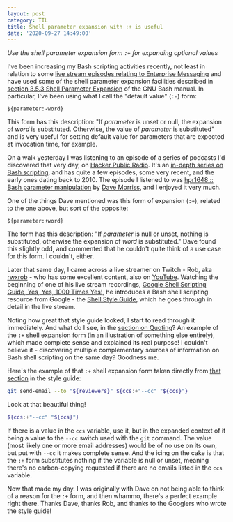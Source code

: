 ```yaml
---
layout: post
category: TIL
title: Shell parameter expansion with :+ is useful
date: '2020-09-27 14:49:00'
---
```


_Use the shell parameter expansion form `:+` for expanding optional values_

I've been increasing my Bash scripting activities recently, not least in relation to some [live stream episodes relating to Enterprise Messaging](https://github.com/SAP-samples/cloud-messaging-handsonsapdev) and have used some of the shell parameter expansion facilities described in [section 3.5.3 Shell Parameter Expansion](https://www.gnu.org/software/bash/manual/html_node/Shell-Parameter-Expansion.html) of the GNU Bash manual. In particular, I've been using what I call the "default value" (`:-`) form:

```
${parameter:-word}
```

This form has this description: "If _parameter_ is unset or null, the expansion of _word_ is substituted. Otherwise, the value of _parameter_ is substituted" and is very useful for setting default value for parameters that are expected at invocation time, for example.

On a walk yesterday I was listening to an episode of a series of podcasts I'd discovered that very day, on [Hacker Public Radio](http://hackerpublicradio.org/). It's an [in-depth series on Bash scripting](http://hackerpublicradio.org/series.php?id=42), and has quite a few episodes, some very recent, and the early ones dating back to 2010. The episode I listened to was [hpr1648 :: Bash parameter manipulation](http://hackerpublicradio.org/eps.php?id=1648) by [Dave Morriss](http://hackerpublicradio.org/correspondents.php?hostid=225), and I enjoyed it very much.

One of the things Dave mentioned was this form of expansion (`:+`), related to the one above, but sort of the opposite:

```
${parameter:+word}
```

The form has this description: "If _parameter_ is null or unset, nothing is substituted, otherwise the expansion of _word_ is substituted." Dave found this slightly odd, and commented that he couldn't quite think of a use case for this form. I couldn't, either.

Later that same day, I came across a live streamer on Twitch - Rob, aka [rwxrob](https://www.twitch.tv/rwxrob) - who has some excellent content, also on [YouTube](https://www.youtube.com/c/rwxrob). Watching the beginning of one of his live stream recordings, [Google Shell Scripting Guide, Yes, Yes, 1000 Times Yes!](https://www.youtube.com/watch?v=UGCw6wXv1Ao), he introduces a Bash shell scripting resource from Google - the [Shell Style Guide](https://google.github.io/styleguide/shellguide.html), which he goes through in detail in the live stream.

Noting how great that style guide looked, I start to read through it immediately. And what do I see, in the [section on Quoting](https://google.github.io/styleguide/shellguide.html#quoting)? An example of the `:+` shell expansion form (in an illustration of something else entirely), which made complete sense and explained its real purpose! I couldn't believe it - discovering multiple complementary sources of information on Bash shell scripting on the same day? Goodness me.

Here's the example of that `:+` shell expansion form taken directly from [that section](https://google.github.io/styleguide/shellguide.html#quoting) in the style guide:

```bash
git send-email --to "${reviewers}" ${ccs:+"--cc" "${ccs}"}
```

Look at that beautiful thing!

```bash
${ccs:+"--cc" "${ccs}"}
```

If there is a value in the `ccs` variable, use it, but in the expanded context of it being a value to the `--cc` switch used with the `git` command. The value (most likely one or more email addresses) would be of no use on its own, but put with `--cc` it makes complete sense. And the icing on the cake is that the `:+` form substitutes nothing if the variable is null or unset, meaning there's no carbon-copying requested if there are no emails listed in the `ccs` variable.

Now that made my day. I was originally with Dave on not being able to think of a reason for the `:+` form, and then whammo, there's a perfect example right there. Thanks Dave, thanks Rob, and thanks to the Googlers who wrote the style guide!


